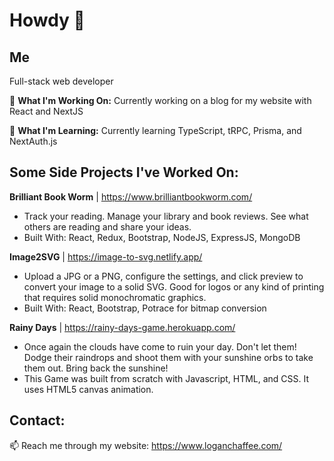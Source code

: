 # Howdy 👋

## Me

Full-stack web developer

:wrench: **What I'm Working On:** Currently working on a blog for my website with React and NextJS

:seedling: **What I'm Learning:** Currently learning TypeScript, tRPC, Prisma, and NextAuth.js

## Some Side Projects I've Worked On:

**Brilliant Book Worm** | https://www.brilliantbookworm.com/
- Track your reading. Manage your library and book reviews. See what others are reading and share your ideas.
- Built With: React, Redux, Bootstrap, NodeJS, ExpressJS, MongoDB

**Image2SVG** | https://image-to-svg.netlify.app/
- Upload a JPG or a PNG, configure the settings, and click preview to convert your image to a solid SVG. Good for logos or any kind of printing that requires solid monochromatic graphics.
- Built With: React, Bootstrap, Potrace for bitmap conversion

**Rainy Days** | https://rainy-days-game.herokuapp.com/
- Once again the clouds have come to ruin your day. Don't let them! Dodge their raindrops and shoot them with your sunshine orbs to take them out. Bring back the sunshine!
- This Game was built from scratch with Javascript, HTML, and CSS. It uses HTML5 canvas animation.

## Contact:
📫  Reach me through my website: https://www.loganchaffee.com/
